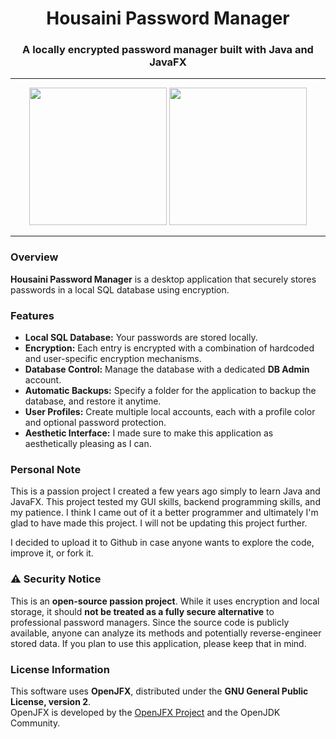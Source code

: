 <h1 align="center">Housaini Password Manager</h1>

<h3 align="center">A locally encrypted password manager built with Java and JavaFX</h3>

---

<p align="center">
  <img src="https://i.postimg.cc/vHdfkWdh/Screenshot-from-2025-10-27-15-31-01.png" height="220" />
  <img src="https://i.postimg.cc/Y0JxvV4z/Screenshot-from-2025-10-27-15-39-32.png" height="220" />
</p>

---

###  Overview

**Housaini Password Manager** is a desktop application that securely stores passwords in a local SQL database using encryption.

###  Features

- **Local SQL Database:** Your passwords are stored locally.
- **Encryption:** Each entry is encrypted with a combination of hardcoded and user-specific encryption mechanisms.  
- **Database Control:** Manage the database with a dedicated **DB Admin** account.  
- **Automatic Backups:** Specify a folder for the application to backup the database, and restore it anytime.
- **User Profiles:** Create multiple local accounts, each with a profile color and optional password protection.  
- **Aesthetic Interface:** I made sure to make this application as aesthetically pleasing as I can.

###  Personal Note

This is a passion project I created a few years ago simply to learn Java and JavaFX. This project tested my GUI skills, backend programming skills, and my patience. I think I came out of it a better programmer and ultimately I'm glad to have made this project. I will not be updating this project further.

I decided to upload it to Github in case anyone wants to explore the code, improve it, or fork it.

### ⚠ Security Notice

This is an **open-source passion project**. While it uses encryption and local storage, it should **not be treated as a fully secure alternative** to professional password managers. Since the source code is publicly available, anyone can analyze its methods and potentially reverse-engineer stored data.
If you plan to use this application, please keep that in mind.

###  License Information

This software uses **OpenJFX**, distributed under the **GNU General Public License, version 2**.  
OpenJFX is developed by the [OpenJFX Project](https://openjfx.io/) and the OpenJDK Community.
